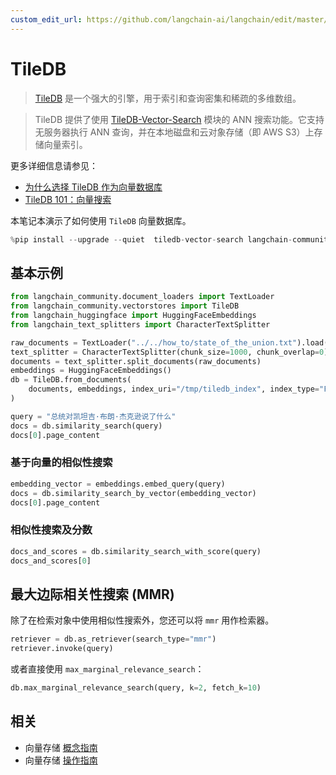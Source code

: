```yaml
---
custom_edit_url: https://github.com/langchain-ai/langchain/edit/master/docs/docs/integrations/vectorstores/tiledb.ipynb
---
```


# TileDB

> [TileDB](https://github.com/TileDB-Inc/TileDB) 是一个强大的引擎，用于索引和查询密集和稀疏的多维数组。

> TileDB 提供了使用 [TileDB-Vector-Search](https://github.com/TileDB-Inc/TileDB-Vector-Search) 模块的 ANN 搜索功能。它支持无服务器执行 ANN 查询，并在本地磁盘和云对象存储（即 AWS S3）上存储向量索引。

更多详细信息请参见：
-  [为什么选择 TileDB 作为向量数据库](https://tiledb.com/blog/why-tiledb-as-a-vector-database)
-  [TileDB 101：向量搜索](https://tiledb.com/blog/tiledb-101-vector-search)

本笔记本演示了如何使用 `TileDB` 向量数据库。


```python
%pip install --upgrade --quiet  tiledb-vector-search langchain-community
```

## 基本示例


```python
from langchain_community.document_loaders import TextLoader
from langchain_community.vectorstores import TileDB
from langchain_huggingface import HuggingFaceEmbeddings
from langchain_text_splitters import CharacterTextSplitter

raw_documents = TextLoader("../../how_to/state_of_the_union.txt").load()
text_splitter = CharacterTextSplitter(chunk_size=1000, chunk_overlap=0)
documents = text_splitter.split_documents(raw_documents)
embeddings = HuggingFaceEmbeddings()
db = TileDB.from_documents(
    documents, embeddings, index_uri="/tmp/tiledb_index", index_type="FLAT"
)
```


```python
query = "总统对凯坦吉·布朗·杰克逊说了什么"
docs = db.similarity_search(query)
docs[0].page_content
```

### 基于向量的相似性搜索


```python
embedding_vector = embeddings.embed_query(query)
docs = db.similarity_search_by_vector(embedding_vector)
docs[0].page_content
```

### 相似性搜索及分数

```python
docs_and_scores = db.similarity_search_with_score(query)
docs_and_scores[0]
```

## 最大边际相关性搜索 (MMR)

除了在检索对象中使用相似性搜索外，您还可以将 `mmr` 用作检索器。

```python
retriever = db.as_retriever(search_type="mmr")
retriever.invoke(query)
```

或者直接使用 `max_marginal_relevance_search`：

```python
db.max_marginal_relevance_search(query, k=2, fetch_k=10)
```

## 相关

- 向量存储 [概念指南](/docs/concepts/#vector-stores)
- 向量存储 [操作指南](/docs/how_to/#vector-stores)